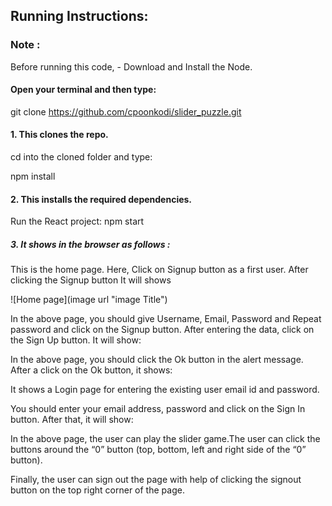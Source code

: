 

## Running Instructions:

### Note : 
Before running this code, 
		- Download and Install the Node.
               

#### Open your terminal and then type:

git clone https://github.com/cpoonkodi/slider_puzzle.git

#### 1. This clones the repo.
cd into the cloned folder and type:

npm install

#### 2. This installs the required dependencies.
Run the React project:
npm start

##### 3. It shows in the browser as follows : 


This is the home page. Here, Click on Signup button as a first user. After clicking the Signup button It will shows 


![Home page](image url "image Title")





In the above page, you should give Username, Email, Password and Repeat password and click on the Signup button. After entering the data, click on the Sign Up button. It will show:





In the above page, you should click the Ok button in the alert message. After a click on the Ok button, it shows:



It shows a Login page for entering the existing user email id and password. 



You should enter your email address, password and click on the Sign In button. After that, it will show:



In the above page, the user can play the slider game.The user can click the buttons around the “0” button (top, bottom, left and right side of the “0” button).

Finally, the user can sign out the page with help of clicking the signout button on the top right corner of the page.


